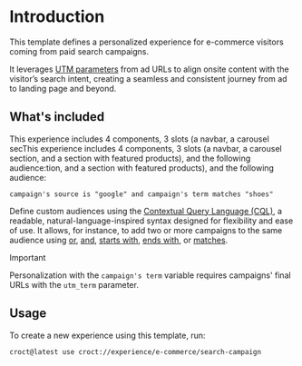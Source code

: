 # Introduction

This template defines a personalized experience for e-commerce visitors coming from paid search campaigns.

It leverages [UTM parameters](https://docs.croct.com/reference/cql/data-types/marketing) from ad URLs to align onsite content with the visitor’s search intent, creating a seamless and consistent journey from ad to landing page and beyond.

## What's included

This experience includes 4 components, 3 slots (a navbar, a carousel secThis experience includes 4 components, 3 slots (a navbar, a carousel section, and a section with featured products), and the following audience:tion, and a section with featured products), and the following audience:

```cql
campaign's source is "google" and campaign's term matches "shoes"
```

Define custom audiences using the [Contextual Query Language (CQL)](https://docs.croct.com/reference/cql/introduction), a readable, natural-language-inspired syntax designed for flexibility and ease of use. It allows, for instance, to add two or more campaigns to the same audience using [or](https://docs.croct.com/reference/cql/expressions/operations/logical#or), [and](https://docs.croct.com/reference/cql/expressions/operations/logical#and), [starts with](https://docs.croct.com/reference/cql/expressions/tests/string#starts-with), [ends with](https://docs.croct.com/reference/cql/expressions/tests/string#ends-with), or [matches](https://docs.croct.com/reference/cql/expressions/tests/string#matches).

> [!IMPORTANT]
> Personalization with the `campaign's term` variable requires campaigns' final URLs with the `utm_term` parameter.

## Usage

To create a new experience using this template, run:

```croct-cmd
croct@latest use croct://experience/e-commerce/search-campaign
```
